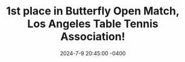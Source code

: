 ---
title: "1st place in Butterfly Open Match, Los Angeles Table Tennis Association!"
date: 2024-7-9 20:45:00 -0400
---